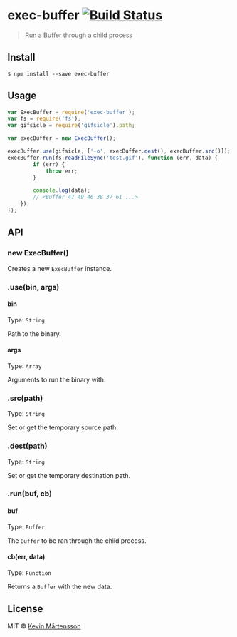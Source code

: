 # exec-buffer [![Build Status](http://img.shields.io/travis/kevva/exec-buffer.svg?style=flat)](https://travis-ci.org/kevva/exec-buffer)

> Run a Buffer through a child process

## Install

```ba
$ npm install --save exec-buffer
```

## Usage

```js
var ExecBuffer = require('exec-buffer');
var fs = require('fs');
var gifsicle = require('gifsicle').path;

var execBuffer = new ExecBuffer();

execBuffer.use(gifsicle, ['-o', execBuffer.dest(), execBuffer.src()]);
execBuffer.run(fs.readFileSync('test.gif'), function (err, data) {
		if (err) {
			throw err;
		}

		console.log(data);
		// <Buffer 47 49 46 38 37 61 ...>
	});
});
```

## API

### new ExecBuffer()

Creates a new `ExecBuffer` instance.

### .use(bin, args)

#### bin

Type: `String`

Path to the binary.

#### args

Type: `Array`

Arguments to run the binary with.

### .src(path)

Type: `String`

Set or get the temporary source path.

### .dest(path)

Type: `String`

Set or get the temporary destination path.

### .run(buf, cb)

#### buf

Type: `Buffer`

The `Buffer` to be ran through the child process.

#### cb(err, data)

Type: `Function`

Returns a `Buffer` with the new data.

## License

MIT © [Kevin Mårtensson](https://github.com/kevva)
